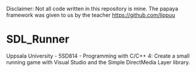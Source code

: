 Disclaimer: Not all code written in this repository is mine. The papaya framework was given to us by the teacher https://github.com/lippuu
# SDL_Runner
Uppsala University - 5SD814 - Programming with C/C++ 4: Create a small running game with Visual Studio and the Simple DirectMedia Layer library.
